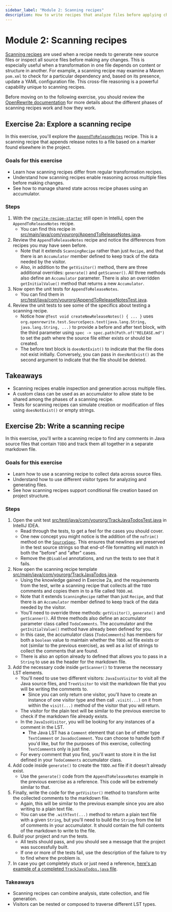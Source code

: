 ```yaml
---
sidebar_label: "Module 2: Scanning recipes"
description: How to write recipes that analyze files before applying changes.
---
```


# Module 2: Scanning recipes

[Scanning recipes](https://docs.openrewrite.org/concepts-and-explanations/recipes#scanning-recipes) are used when a recipe needs to generate new source files or inspect all source files before making any changes. This is especially useful when a transformation in one file depends on content or structure in another. For example, a scanning recipe may examine a Maven `pom.xml` to check for a particular dependency and, based on its presence, update a YAML configuration file. This cross-file reasoning is a powerful capability unique to scanning recipes.

Before moving on to the following exercise, you should review the [OpenRewrite documentation](https://docs.openrewrite.org/concepts-and-explanations/recipes#scanning-recipes) for more details about the different phases of scanning recipes work and how they work.

## Exercise 2a: Explore a scanning recipe

In this exercise, you'll explore the [`AppendToReleaseNotes`](https://github.com/moderneinc/rewrite-recipe-starter/blob/main/src/main/java/com/yourorg/AppendToReleaseNotes.java) recipe. This is a scanning recipe that appends release notes to a file based on a marker found elsewhere in the project. 

### Goals for this exercise

* Learn how scanning recipes differ from regular transformation recipes.
* Understand how scanning recipes enable reasoning across multiple files before making changes.
* See how to manage shared state across recipe phases using an accumulator.

### Steps

1. With the [`rewrite-recipe-starter`](https://github.com/moderneinc/rewrite-recipe-starter) still open in IntelliJ, open the `AppendToReleaseNotes` recipe.
   * You can find this recipe in [src/main/java/com/yourorg/AppendToReleaseNotes.java](https://github.com/moderneinc/rewrite-recipe-starter/blob/main/src/main/java/com/yourorg/AppendToReleaseNotes.java).
2. Review the `AppendToReleaseNotes` recipe and notice the differences from recipes you may have seen before.
   * Note that it extends `ScanningRecipe` rather than just `Recipe`, and that there is an `Accumulator` member defined to keep track of the data needed by the visitor.
   * Also, in addition to the `getVisitor()` method, there are three additional overrides: `generate()` and `getScanner()`. All three methods also define an `Accumulator` parameter. There is also an overridden `getInitialValue()` method that returns a new `Accumulator`.
3. Now open the unit tests for `AppendToReleaseNotes`.
   * You can find them in [src/test/java/com/yourorg/AppendToReleaseNotesTest.java](https://github.com/moderneinc/rewrite-recipe-starter/blob/main/src/test/java/com/yourorg/AppendToReleaseNotesTest.java).
4. Review the unit tests to see some of the specifics about testing a scanning recipe.
   * Notice how `@Test void createNewReleaseNotes() { ... }` uses `org.openrewrite.test.SourceSpecs.text(java.lang.String, java.lang.String, ...)` to provide a before and after text block, with the third parameter using `spec -> spec.path(Path.of("RELEASE.md")` to set the path where the source file either exists or should be created.
   * The before text block is `doesNotExist()` to indicate that the file does not exist initially. Conversely, you can pass in `doesNotExist()` as the second argument to indicate that the file should be deleted.

## Takeaways

* Scanning recipes enable inspection and generation across multiple files.
* A custom class can be used as an accumulator to allow state to be shared among the phases of a scanning recipe.
* Tests for scanning recipes can simulate creation or modification of files using `doesNotExist()` or empty strings.


## Exercise 2b: Write a scanning recipe

In this exercise, you'll write a scanning recipe to find any comments in Java source files that contain `TODO` and track them all together in a separate markdown file.

### Goals for this exercise

* Learn how to use a scanning recipe to collect data across source files.
* Understand how to use different visitor types for analyzing and generating files.
* See how scanning recipes support conditional file creation based on project structure.

### Steps

1. Open the unit test [src/test/java/com/yourorg/TrackJavaTodosTest.java](https://github.com/moderneinc/rewrite-recipe-starter/blob/main/src/test/java/com/yourorg/TrackJavaTodosTest.java) in IntelliJ IDEA.
   * Read through the tests, to get a feel for the cases you should cover.
   * One new concept you might notice is the addition of the `noTrim()` method on the [`SourceSpec`](https://docs.openrewrite.org/authoring-recipes/recipe-testing#sourcespec). This ensures that newlines are preserved in the test source strings so that end-of-file formatting will match in both the "before" and  "after" cases. 
   * Remove the `@Disabled` annotations, and run the tests to see that it fails. 
2. Now open the scanning recipe template [src/main/java/com/yourorg/TrackJavaTodos.java](https://github.com/moderneinc/rewrite-recipe-starter/blob/main/src/main/java/com/yourorg/TrackJavaTodos.java).
   * Using the knowledge gained in Exercise 2a, and the requirements from the test, write a scanning recipe that collects all the `TODO` comments and copies them in to a file called `TODO.md`.   
   * Note that it extends `ScanningRecipe` rather than just `Recipe`, and that there is an `Accumulator` member defined to keep track of the data needed by the visitor.
   * You'll need to override three methods: `getVisitor()`, `generate()` and `getScanner()`. All three methods also define an accumulator parameter class called `TodoComments`. The accumulator and the `getInitialValue()` method have already been defined for you.
   * In this case, the accumulator class (`TodoComments`) has members for both a `boolean` value to maintain whether the `TODO.md` file exists or not (similar to the previous exercise), as well as a list of strings to collect the comments that are found.
   * There is also an option already to defined that allows you to pass in a `String` to use as the header for the markdown file.
3. Add the necessary code inside `getScanner()` to traverse the necessary LST elements.
   * You'll need to use two different visitors: `JavaIsoVisitor` to visit all the Java source files, and `TreeVisitor` to visit the markdown file that you will be writing the comments to.
      * Since you can only return one visitor, you'll have to create an instance of one visitor type and then call `.visit(...)` on it from within the `visit(...)` method of the visitor that you will return.
   * The visitor for the plain text will be similar to the previous exercise to check if the markdown file already exists.
   * In the `JavaIsoVisitor`, you will be looking for any instances of a comment in the LST.
      * The Java LST has a `Comment` element that can be of either type `TextComment` or `JavadocComment`. You can choose to handle both if you'd like, but for the purposes of this exercise, collecting `TextComment`s only is just fine.
   * For every comment that you find, you'll want to store it in the list defined in your `TodoComments` accumulator class.
4. Add code inside `generate()` to create the `TODO.md` file if it doesn't already exist.
   * Use the `generate()` code from the `AppendToReleaseNotes` example in the previous exercise as a reference. This code will be extremely similar to that.
5. Finally, write the code for the `getVisitor()` method to transform write the collected comments to the markdown file.
   * Again, this will be similar to the previous example since you are also writing to a plain text file.
   * You can use the `.withText(...)` method to return a plain text file with a given `String`, but you'll need to build the `String` from the list of comments in your accumulator. It should contain the full contents of the markdown to write to the file.
6. Build your project and run the tests.
   * All tests should pass, and you should see a message that the project was successfully built.
   * If one or more of the tests fail, use the description of the failure to try to find where the problem is.
7. In case you get completely stuck or just need a reference, [here's an example of a completed `TrackJavaTodos.java` file](https://github.com/moderneinc/rewrite-recipe-starter/blob/workshop-solutions/src/main/java/com/yourorg/TrackJavaTodos.java).

### Takeaways

* Scanning recipes can combine analysis, state collection, and file generation.
* Visitors can be nested or composed to traverse different LST types.
